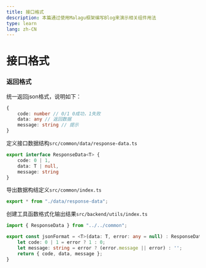 ```yaml
---
title: 接口格式
description: 本篇通过使用Malagu框架编写Blog来演示相关组件用法
type: learn
lang: zh-CN
---
```

# 接口格式

### 返回格式

统一返回json格式，说明如下：

```ts
{
    code: number // 0/1 0成功，1失败
    data: any // 返回数据
    message: string // 提示
}
```

定义接口数据结构`src/common/data/response-data.ts`

```ts
export interface ResponseData<T> {
    code: 0 | 1,
    data: T | null,
    message: string
}
```

导出数据构结定义`src/common/index.ts`

```ts
export * from "./data/response-data";
```

创建工具函数格式化输出结果`src/backend/utils/index.ts`

```ts
import { ResponseData } from "../../common";

export const jsonFormat = <T>(data: T, error: any = null) : ResponseData<T> => {
    let code: 0 | 1 = error ? 1 : 0;
    let message: string = error ? (error.message || error) : '';
    return { code, data, message };
}
```
